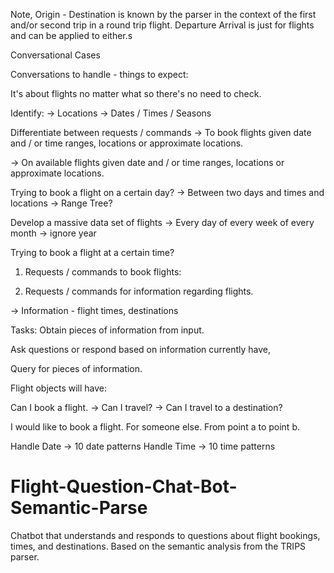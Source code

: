 Note, Origin - Destination is known by the parser in the context of the first and/or second trip in a round trip flight. Departure Arrival is just for flights and can be applied to either.s

Conversational Cases

Conversations to handle - things to expect:

It's about flights no matter what so there's no need to check.

Identify:
-> Locations
-> Dates / Times / Seasons

Differentiate between requests / commands
-> To book flights given date and / or time ranges, locations or 
    approximate locations.

-> On available flights given date and / or time ranges, locations or 
    approximate locations.




Trying to book a flight on a certain day?
-> Between two days and times and locations
-> Range Tree?

Develop a massive data set of flights
-> Every day of every week of every month -> ignore year

Trying to book a flight at a certain time?



1. Requests / commands to book flights:

2. Requests / commands for information regarding flights.


-> Information - flight times, destinations 


Tasks:
Obtain pieces of information from input.

Ask questions or respond based on information currently have,

Query for pieces of information.


Flight objects will have:


Can I book a flight.
-> Can I travel?
-> Can I travel to a destination?

I would like to book a flight. For someone else. From point a to point b.

Handle Date -> 10 date patterns
Handle Time -> 10 time patterns 






# Flight-Question-Chat-Bot-Semantic-Parse
Chatbot that understands and responds to questions about flight bookings, times, and destinations. Based on the semantic analysis from the TRIPS parser.
